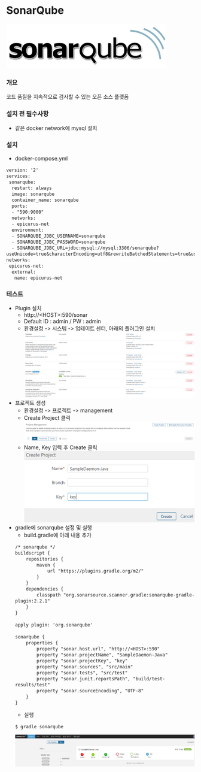 SonarQube
=============
![sonarqube logo](images/logo.png)

### 개요
코드 품질을 지속적으로 검사할 수 있는 오픈 소스 플랫폼

### 설치 전 필수사항
- 같은 docker network에 mysql 설치

### 설치
- docker-compose.yml
```
version: '2'
services:
 sonarqube:
  restart: always
  image: sonarqube
  container_name: sonarqube
  ports:
  - "590:9000"
  networks:
  - epicurus-net
  environment:
  - SONARQUBE_JDBC_USERNAME=sonarqube
  - SONARQUBE_JDBC_PASSWORD=sonarqube
  - SONARQUBE_JDBC_URL=jdbc:mysql://mysql:3306/sonarqube?useUnicode=true&characterEncoding=utf8&rewriteBatchedStatements=true&useConfigs=maxPerformance&useSSL=false
networks:
 epicurus-net:
  external:
   name: epicurus-net

```
### 테스트   
- Plugin 설치     
  - http://\<HOST\>:590/sonar     
  - Default ID : admin / PW : admin     
  - 환경설정 -> 시스템 -> 업테이트 센터, 아래의 플러그인 설치     
  ![update center](images/update-center.PNG)
- 프로젝트 생성   
  - 환경설정 -> 프로젝트 -> management     
  - Create Project 클릭      
  ![project management](images/project-management.PNG)    
  - Name, Key 입력 후 Create 클릭     
  ![create project](images/create-project.PNG)
- gradle에 sonarqube 설정 및 실행     
  - build.gradle에 아래 내용 추가   
  ```
  /* sonarqube */
  buildscript {
      repositories {
          maven {
              url "https://plugins.gradle.org/m2/"
          }
      }
      dependencies {
          classpath "org.sonarsource.scanner.gradle:sonarqube-gradle-plugin:2.2.1"
      }
  }

  apply plugin: 'org.sonarqube'

  sonarqube {
      properties {
          property "sonar.host.url", "http://<HOST>:590"
          property "sonar.projectName", "SampleDaemon-Java"
          property "sonar.projectKey", "key"
          property "sonar.sources", "src/main"
          property "sonar.tests", "src/test"
          property "sonar.junit.reportsPath", "build/test-results/test"
          property "sonar.sourceEncoding", "UTF-8"
      }
  }
  ```
  - 실행
  ```
  $ gradle sonarqube
  ```
  ![result](images/실행결과.PNG)
